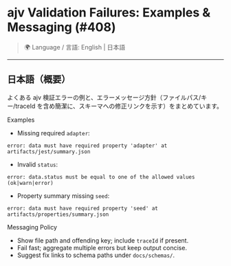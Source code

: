 # ajv Validation Failures: Examples & Messaging (#408)

> 🌍 Language / 言語: English | 日本語

---

## 日本語（概要）

よくある ajv 検証エラーの例と、エラーメッセージ方針（ファイルパス/キー/traceId を含め簡潔に、スキーマへの修正リンクを示す）をまとめています。

Examples
- Missing required `adapter`:
```
error: data must have required property 'adapter' at artifacts/jest/summary.json
```
- Invalid `status`:
```
error: data.status must be equal to one of the allowed values (ok|warn|error)
```
- Property summary missing `seed`:
```
error: data must have required property 'seed' at artifacts/properties/summary.json
```

Messaging Policy
- Show file path and offending key; include `traceId` if present.
- Fail fast; aggregate multiple errors but keep output concise.
- Suggest fix links to schema paths under `docs/schemas/`.
